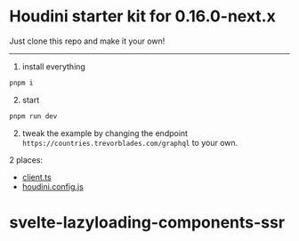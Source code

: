 # Houdini starter kit for 0.16.0-next.x

Just clone this repo and make it your own!

---

1. install everything

```bash
pnpm i
```

2. start

```bash
pnpm run dev
```

2. tweak the example by changing the endpoint `https://countries.trevorblades.com/graphql` to your own.

2 places:

- [client.ts](./src/client.ts)
- [houdini.config.js](./houdini.config.js)
# svelte-lazyloading-components-ssr
